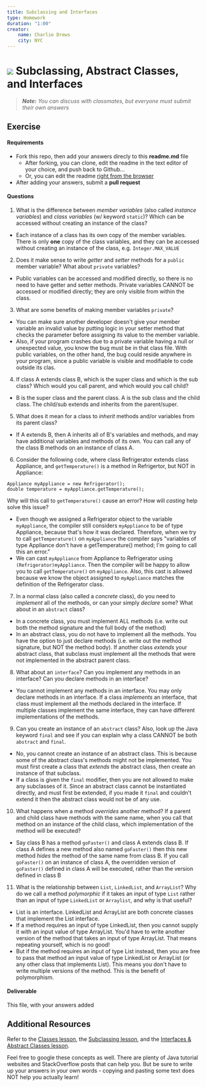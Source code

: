 ```yaml
---
title: Subclassing and Interfaces
type: Homework
duration: "1:00"
creator:
    name: Charlie Drews
    city: NYC
---
```


# ![](https://ga-dash.s3.amazonaws.com/production/assets/logo-9f88ae6c9c3871690e33280fcf557f33.png) Subclassing, Abstract Classes, and Interfaces

> ***Note:*** _You can discuss with classmates, but everyone must submit their own answers_

## Exercise

#### Requirements

- Fork this repo, then add your answers direcly to this **readme.md** file
  - After forking, you can clone, edit the readme in the text editor of your choice, and push back to Github...
  - Or, you can edit the readme [right from the browser](https://help.github.com/articles/editing-files-in-your-repository/)
- After adding your answers, submit a **pull request**

#### Questions

1. What is the difference between *member variables* (also called *instance variables*) and *class variables* (w/ keyword `static`)? Which can be accessed without creating an instance of the class?
  - Each instance of a class has its own copy of the member variables. There is only **one** copy of the class variables, and they can be accessed without creating an instance of the class, e.g. `Integer.MAX_VALUE`

2. Does it make sense to write  *getter* and *setter* methods for a `public` member variable? What about `private` variables?
  - Public variables can be accessed and modified directly, so there is no need to have getter and setter methods. Private variables CANNOT be accessed or modified directly; they are only visible from within the class. 

3. What are some benefits of making member variables `private`?
  - You can make sure another developer doesn't give your member variable an invalid value by putting logic in your setter method that checks the parameter before assigning its value to the member variable.
  - Also, if your program crashes due to a private variable having a null or unexpected value, you know the bug must be in that class file. With public variables, on the other hand, the bug could reside anywhere in your program, since a public variable is visible and modifiable to code outside its clas.

4. If class A extends class B, which is the super class and which is the sub class? Which would you call parent, and which would you call child?
  - B is the super class and the parent class. A is the sub class and the child class. The child/sub extends and inherits from the parent/super.
 
5. What does it mean for a class to *inherit* methods and/or variables from its parent class?
  - If A extends B, then A inherits all of B's variables and methods, and may have additional variables and methods of its own. You can call any of the class B methods on an instance of class A.

6. Consider the following code, where class Refrigerator extends class Appliance, and `getTemperature()` is a method in Refrigertor, but NOT in Appliance:
  ```
  Appliance myAppliance = new Refrigerator();
  double temperature = myAppliance.getTemperature();
  ```
  Why will this call to `getTemperature()` cause an error? How will *casting* help solve this issue?
  - Even though we assigned a Refrigerator object to the variable `myAppliance`, the compiler still considers `myAppliance` to be of type Appliance, because that's how it was declared. Therefore, when we try to call `getTemperature()` on `myAppliance` the compiler says "variables of type Appliance don't have a getTemperature() method; I'm going to call this an error."
  - We can cast `myAppliance` from Appliance to Refrigerator using `(Refrigerator)myAppliance`. Then the compiler will be happy to allow you to call `getTemperature()` on `myAppliance`. Also, this cast is allowed because we know the object assigned to `myAppliance` matches the definition of the Refrigerator class.

7. In a normal class (also called a *concrete* class), do you need to *implement* all of the methods, or can your simply *declare* some? What about in an `abstract` class?
  - In a concrete class, you must implement ALL methods (i.e. write out both the method signature and the full body of the method)
  - In an abstract class, you do not have to implement all the methods. You have the option to just declare methods (i.e. write out the method signature, but NOT the method body). If another class *extends* your abstract class, that subclass must implement all the methods that were not implemented in the abstract parent class.

8. What about an `interface`? Can you implement any methods in an interface? Can you declare methods in an interface?
  - You cannot implement any methods in an interface. You may only declare methods in an interface. If a class *implements* an interface, that class must implement all the methods declared in the interface. If multiple classes implement the same interface, they can have different implementations of the methods.

9. Can you create an instance of an `abstract` class? Also, look up the Java keyword `final` and see if you can explain why a class CANNOT be both `abstract` and `final`.
  - No, you cannot create an instance of an abstract class. This is because some of the abstract class's methods might not be implemented. You must first create a class that *extends* the abstract class, then create an instance of that subclass.
  - If a class is given the `final` modifier, then you are not allowed to make any subclasses of it. Since an abstract class cannot be instantiated directly, and must first be extended, if you made it `final` and couldn't extend it then the abstract class would not be of any use.

10. What happens when a method *overrides* another method? If a parent and child class have methods with the same name, when you call that method on an instance of the child class, which implementation of the method will be executed?
  - Say class B has a method `goFaster()` and class A extends class B. If class A defines a new method also named `goFaster()` then this new method *hides* the method of the same name from class B. If you call `goFaster()` on an instance of class A, the overridden version of `goFaster()` defined in class A will be executed, rather than the version defined in class B

11. What is the relationship between `List`, `LinkedList`, and `ArrayList`? Why do we call a method *polymorphic* if it takes an input of type `List` rather than an input of type `LinkedList` or `Arraylist`, and why is that useful?
  - List is an interface. LinkedList and ArrayList are both concrete classes that implement the List interface.
  - If a method requires an input of type LinkedList, then you cannot supply it with an input value of type ArrayList. You'd have to write another version of the method that takes an input of type ArrayList. That means repeating yourself, which is no good!
  - But if the method requires an input of type List instead, then you are free to pass that method an input value of type LinkedList or ArrayList (or any other class that implements List). This means you don't have to write multiple versions of the method. This is the benefit of polymorphism.

#### Deliverable

This file, with your answers added

## Additional Resources

Refer to the [Classes lesson](https://github.com/ga-adi-macaron/Course-Materials/tree/master/lessons/programming-fundamentals-in-java/classes-lesson), the [Subclassing lesson](https://github.com/ga-adi-macaron/Course-Materials/tree/master/lessons/programming-fundamentals-in-java/subclassing-lesson), and the [Interfaces & Abstract Classes lesson](https://github.com/ga-adi-macaron/Course-Materials/tree/master/lessons/programming-fundamentals-in-java/interfaces-and-abstract-classes).

Feel free to google these concepts as well. There are plenty of Java tutorial websites and StackOverflow posts that can help you. But be sure to write up your answers in your own words - copying and pasting some text does NOT help you actually learn!
